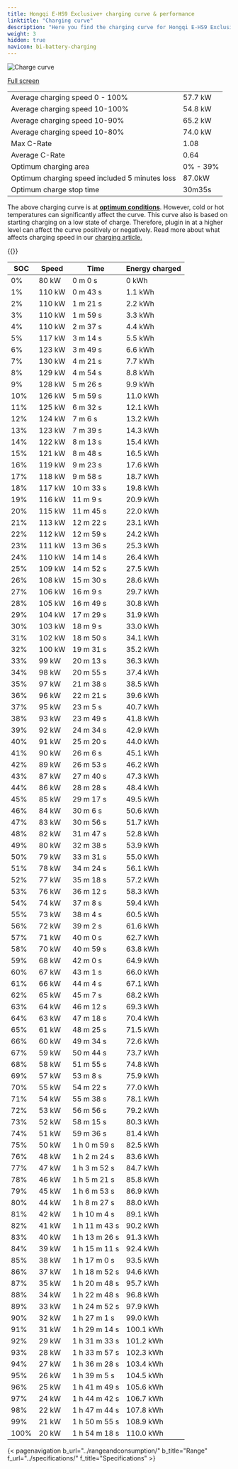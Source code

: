 ```yaml
---
title: Hongqi E-HS9 Exclusive+ charging curve & performance
linktitle: "Charging curve"
description: "Here you find the charging curve for Hongqi E-HS9 Exclusive+."
weight: 3
hidden: true
navicon: bi-battery-charging
---
```

<!-- markdownlint-disable MD033 -->
<img src="/images/models/hongqi/e-hs9/e-hs9_exclusiveplus/chargingcurve.svg" alt="Charge curve" class="img-fluid">

[Full screen](/images/models/hongqi/e-hs9/e-hs9_exclusiveplus/chargingcurve.svg)


<table class="table table-striped border">
<tbody>
<tr>
<td>Average charging speed 0 - 100%</td><td>57.7 kW</td>
</tr>
<tr>
<td>Average charging speed 10-100%</td><td>54.8 kW</td>
</tr>
<tr>
<td>Average charging speed 10-90%</td><td>65.2 kW</td>
</tr>
<tr>
<td>Average charging speed 10-80%</td><td>74.0 kW</td>
</tr>
<tr>
<td>Max C-Rate</td><td>1.08</td>
</tr>
<tr>
<td>Average C-Rate</td><td>0.64</td>
</tr>
<tr>
<td>Optimum charging area</td><td>0% - 39%</td>
</tr>
<tr>
<td>Optimum charging speed included 5 minutes loss</td><td>87.0kW</td>
</tr>
<tr>
<td>Optimum charge stop time</td><td>30m35s</td>
</tr>
</tbody>
</table>


The above charging curve is at **[optimum conditions](../../../../../technology/battery/charging/#temperature)**. However, cold or hot temperatures can significantly affect the curve. This curve also is based on starting charging on a low state of charge. Therefore, plugin in at a higher level can affect the curve positively or negatively. Read more about what affects charging speed in our [charging article.](../../../../../technology/battery/charging/)


{{<evkxdisplayaddarticle />}}
<table class="table table-striped border">
<thead>
<tr><th>SOC</th><th>Speed</th><th>Time</th><th>Energy charged</th></tr>
</thead>
<tbody>
<tr>
<td>0%</td><td>80 kW</td><td> 0 m 0 s </td><td>0 kWh </td>
</tr>
<tr>
<td>1%</td><td>110 kW</td><td> 0 m 43 s </td><td>1.1 kWh </td>
</tr>
<tr>
<td>2%</td><td>110 kW</td><td> 1 m 21 s </td><td>2.2 kWh </td>
</tr>
<tr>
<td>3%</td><td>110 kW</td><td> 1 m 59 s </td><td>3.3 kWh </td>
</tr>
<tr>
<td>4%</td><td>110 kW</td><td> 2 m 37 s </td><td>4.4 kWh </td>
</tr>
<tr>
<td>5%</td><td>117 kW</td><td> 3 m 14 s </td><td>5.5 kWh </td>
</tr>
<tr>
<td>6%</td><td>123 kW</td><td> 3 m 49 s </td><td>6.6 kWh </td>
</tr>
<tr>
<td>7%</td><td>130 kW</td><td> 4 m 21 s </td><td>7.7 kWh </td>
</tr>
<tr>
<td>8%</td><td>129 kW</td><td> 4 m 54 s </td><td>8.8 kWh </td>
</tr>
<tr>
<td>9%</td><td>128 kW</td><td> 5 m 26 s </td><td>9.9 kWh </td>
</tr>
<tr>
<td>10%</td><td>126 kW</td><td> 5 m 59 s </td><td>11.0 kWh </td>
</tr>
<tr>
<td>11%</td><td>125 kW</td><td> 6 m 32 s </td><td>12.1 kWh </td>
</tr>
<tr>
<td>12%</td><td>124 kW</td><td> 7 m 6 s </td><td>13.2 kWh </td>
</tr>
<tr>
<td>13%</td><td>123 kW</td><td> 7 m 39 s </td><td>14.3 kWh </td>
</tr>
<tr>
<td>14%</td><td>122 kW</td><td> 8 m 13 s </td><td>15.4 kWh </td>
</tr>
<tr>
<td>15%</td><td>121 kW</td><td> 8 m 48 s </td><td>16.5 kWh </td>
</tr>
<tr>
<td>16%</td><td>119 kW</td><td> 9 m 23 s </td><td>17.6 kWh </td>
</tr>
<tr>
<td>17%</td><td>118 kW</td><td> 9 m 58 s </td><td>18.7 kWh </td>
</tr>
<tr>
<td>18%</td><td>117 kW</td><td> 10 m 33 s </td><td>19.8 kWh </td>
</tr>
<tr>
<td>19%</td><td>116 kW</td><td> 11 m 9 s </td><td>20.9 kWh </td>
</tr>
<tr>
<td>20%</td><td>115 kW</td><td> 11 m 45 s </td><td>22.0 kWh </td>
</tr>
<tr>
<td>21%</td><td>113 kW</td><td> 12 m 22 s </td><td>23.1 kWh </td>
</tr>
<tr>
<td>22%</td><td>112 kW</td><td> 12 m 59 s </td><td>24.2 kWh </td>
</tr>
<tr>
<td>23%</td><td>111 kW</td><td> 13 m 36 s </td><td>25.3 kWh </td>
</tr>
<tr>
<td>24%</td><td>110 kW</td><td> 14 m 14 s </td><td>26.4 kWh </td>
</tr>
<tr>
<td>25%</td><td>109 kW</td><td> 14 m 52 s </td><td>27.5 kWh </td>
</tr>
<tr>
<td>26%</td><td>108 kW</td><td> 15 m 30 s </td><td>28.6 kWh </td>
</tr>
<tr>
<td>27%</td><td>106 kW</td><td> 16 m 9 s </td><td>29.7 kWh </td>
</tr>
<tr>
<td>28%</td><td>105 kW</td><td> 16 m 49 s </td><td>30.8 kWh </td>
</tr>
<tr>
<td>29%</td><td>104 kW</td><td> 17 m 29 s </td><td>31.9 kWh </td>
</tr>
<tr>
<td>30%</td><td>103 kW</td><td> 18 m 9 s </td><td>33.0 kWh </td>
</tr>
<tr>
<td>31%</td><td>102 kW</td><td> 18 m 50 s </td><td>34.1 kWh </td>
</tr>
<tr>
<td>32%</td><td>100 kW</td><td> 19 m 31 s </td><td>35.2 kWh </td>
</tr>
<tr>
<td>33%</td><td>99 kW</td><td> 20 m 13 s </td><td>36.3 kWh </td>
</tr>
<tr>
<td>34%</td><td>98 kW</td><td> 20 m 55 s </td><td>37.4 kWh </td>
</tr>
<tr>
<td>35%</td><td>97 kW</td><td> 21 m 38 s </td><td>38.5 kWh </td>
</tr>
<tr>
<td>36%</td><td>96 kW</td><td> 22 m 21 s </td><td>39.6 kWh </td>
</tr>
<tr>
<td>37%</td><td>95 kW</td><td> 23 m 5 s </td><td>40.7 kWh </td>
</tr>
<tr>
<td>38%</td><td>93 kW</td><td> 23 m 49 s </td><td>41.8 kWh </td>
</tr>
<tr>
<td>39%</td><td>92 kW</td><td> 24 m 34 s </td><td>42.9 kWh </td>
</tr>
<tr>
<td>40%</td><td>91 kW</td><td> 25 m 20 s </td><td>44.0 kWh </td>
</tr>
<tr>
<td>41%</td><td>90 kW</td><td> 26 m 6 s </td><td>45.1 kWh </td>
</tr>
<tr>
<td>42%</td><td>89 kW</td><td> 26 m 53 s </td><td>46.2 kWh </td>
</tr>
<tr>
<td>43%</td><td>87 kW</td><td> 27 m 40 s </td><td>47.3 kWh </td>
</tr>
<tr>
<td>44%</td><td>86 kW</td><td> 28 m 28 s </td><td>48.4 kWh </td>
</tr>
<tr>
<td>45%</td><td>85 kW</td><td> 29 m 17 s </td><td>49.5 kWh </td>
</tr>
<tr>
<td>46%</td><td>84 kW</td><td> 30 m 6 s </td><td>50.6 kWh </td>
</tr>
<tr>
<td>47%</td><td>83 kW</td><td> 30 m 56 s </td><td>51.7 kWh </td>
</tr>
<tr>
<td>48%</td><td>82 kW</td><td> 31 m 47 s </td><td>52.8 kWh </td>
</tr>
<tr>
<td>49%</td><td>80 kW</td><td> 32 m 38 s </td><td>53.9 kWh </td>
</tr>
<tr>
<td>50%</td><td>79 kW</td><td> 33 m 31 s </td><td>55.0 kWh </td>
</tr>
<tr>
<td>51%</td><td>78 kW</td><td> 34 m 24 s </td><td>56.1 kWh </td>
</tr>
<tr>
<td>52%</td><td>77 kW</td><td> 35 m 18 s </td><td>57.2 kWh </td>
</tr>
<tr>
<td>53%</td><td>76 kW</td><td> 36 m 12 s </td><td>58.3 kWh </td>
</tr>
<tr>
<td>54%</td><td>74 kW</td><td> 37 m 8 s </td><td>59.4 kWh </td>
</tr>
<tr>
<td>55%</td><td>73 kW</td><td> 38 m 4 s </td><td>60.5 kWh </td>
</tr>
<tr>
<td>56%</td><td>72 kW</td><td> 39 m 2 s </td><td>61.6 kWh </td>
</tr>
<tr>
<td>57%</td><td>71 kW</td><td> 40 m 0 s </td><td>62.7 kWh </td>
</tr>
<tr>
<td>58%</td><td>70 kW</td><td> 40 m 59 s </td><td>63.8 kWh </td>
</tr>
<tr>
<td>59%</td><td>68 kW</td><td> 42 m 0 s </td><td>64.9 kWh </td>
</tr>
<tr>
<td>60%</td><td>67 kW</td><td> 43 m 1 s </td><td>66.0 kWh </td>
</tr>
<tr>
<td>61%</td><td>66 kW</td><td> 44 m 4 s </td><td>67.1 kWh </td>
</tr>
<tr>
<td>62%</td><td>65 kW</td><td> 45 m 7 s </td><td>68.2 kWh </td>
</tr>
<tr>
<td>63%</td><td>64 kW</td><td> 46 m 12 s </td><td>69.3 kWh </td>
</tr>
<tr>
<td>64%</td><td>63 kW</td><td> 47 m 18 s </td><td>70.4 kWh </td>
</tr>
<tr>
<td>65%</td><td>61 kW</td><td> 48 m 25 s </td><td>71.5 kWh </td>
</tr>
<tr>
<td>66%</td><td>60 kW</td><td> 49 m 34 s </td><td>72.6 kWh </td>
</tr>
<tr>
<td>67%</td><td>59 kW</td><td> 50 m 44 s </td><td>73.7 kWh </td>
</tr>
<tr>
<td>68%</td><td>58 kW</td><td> 51 m 55 s </td><td>74.8 kWh </td>
</tr>
<tr>
<td>69%</td><td>57 kW</td><td> 53 m 8 s </td><td>75.9 kWh </td>
</tr>
<tr>
<td>70%</td><td>55 kW</td><td> 54 m 22 s </td><td>77.0 kWh </td>
</tr>
<tr>
<td>71%</td><td>54 kW</td><td> 55 m 38 s </td><td>78.1 kWh </td>
</tr>
<tr>
<td>72%</td><td>53 kW</td><td> 56 m 56 s </td><td>79.2 kWh </td>
</tr>
<tr>
<td>73%</td><td>52 kW</td><td> 58 m 15 s </td><td>80.3 kWh </td>
</tr>
<tr>
<td>74%</td><td>51 kW</td><td> 59 m 36 s </td><td>81.4 kWh </td>
</tr>
<tr>
<td>75%</td><td>50 kW</td><td>1 h 0 m 59 s </td><td>82.5 kWh </td>
</tr>
<tr>
<td>76%</td><td>48 kW</td><td>1 h 2 m 24 s </td><td>83.6 kWh </td>
</tr>
<tr>
<td>77%</td><td>47 kW</td><td>1 h 3 m 52 s </td><td>84.7 kWh </td>
</tr>
<tr>
<td>78%</td><td>46 kW</td><td>1 h 5 m 21 s </td><td>85.8 kWh </td>
</tr>
<tr>
<td>79%</td><td>45 kW</td><td>1 h 6 m 53 s </td><td>86.9 kWh </td>
</tr>
<tr>
<td>80%</td><td>44 kW</td><td>1 h 8 m 27 s </td><td>88.0 kWh </td>
</tr>
<tr>
<td>81%</td><td>42 kW</td><td>1 h 10 m 4 s </td><td>89.1 kWh </td>
</tr>
<tr>
<td>82%</td><td>41 kW</td><td>1 h 11 m 43 s </td><td>90.2 kWh </td>
</tr>
<tr>
<td>83%</td><td>40 kW</td><td>1 h 13 m 26 s </td><td>91.3 kWh </td>
</tr>
<tr>
<td>84%</td><td>39 kW</td><td>1 h 15 m 11 s </td><td>92.4 kWh </td>
</tr>
<tr>
<td>85%</td><td>38 kW</td><td>1 h 17 m 0 s </td><td>93.5 kWh </td>
</tr>
<tr>
<td>86%</td><td>37 kW</td><td>1 h 18 m 52 s </td><td>94.6 kWh </td>
</tr>
<tr>
<td>87%</td><td>35 kW</td><td>1 h 20 m 48 s </td><td>95.7 kWh </td>
</tr>
<tr>
<td>88%</td><td>34 kW</td><td>1 h 22 m 48 s </td><td>96.8 kWh </td>
</tr>
<tr>
<td>89%</td><td>33 kW</td><td>1 h 24 m 52 s </td><td>97.9 kWh </td>
</tr>
<tr>
<td>90%</td><td>32 kW</td><td>1 h 27 m 1 s </td><td>99.0 kWh </td>
</tr>
<tr>
<td>91%</td><td>31 kW</td><td>1 h 29 m 14 s </td><td>100.1 kWh </td>
</tr>
<tr>
<td>92%</td><td>29 kW</td><td>1 h 31 m 33 s </td><td>101.2 kWh </td>
</tr>
<tr>
<td>93%</td><td>28 kW</td><td>1 h 33 m 57 s </td><td>102.3 kWh </td>
</tr>
<tr>
<td>94%</td><td>27 kW</td><td>1 h 36 m 28 s </td><td>103.4 kWh </td>
</tr>
<tr>
<td>95%</td><td>26 kW</td><td>1 h 39 m 5 s </td><td>104.5 kWh </td>
</tr>
<tr>
<td>96%</td><td>25 kW</td><td>1 h 41 m 49 s </td><td>105.6 kWh </td>
</tr>
<tr>
<td>97%</td><td>24 kW</td><td>1 h 44 m 42 s </td><td>106.7 kWh </td>
</tr>
<tr>
<td>98%</td><td>22 kW</td><td>1 h 47 m 44 s </td><td>107.8 kWh </td>
</tr>
<tr>
<td>99%</td><td>21 kW</td><td>1 h 50 m 55 s </td><td>108.9 kWh </td>
</tr>
<tr>
<td>100%</td><td>20 kW</td><td>1 h 54 m 18 s </td><td>110.0 kWh </td>
</tr>
</tbody>
</table>


{< pagenavigation b_url="../rangeandconsumption/" b_title="Range" f_url="../specifications/" f_title="Specifications" >}
